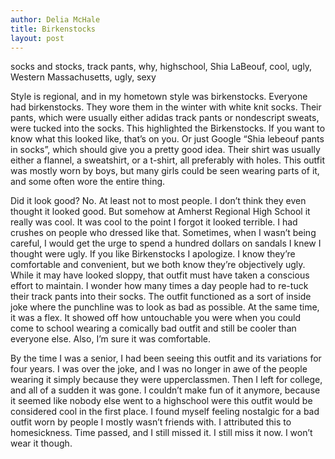 ```yaml
---
author: Delia McHale
title: Birkenstocks
layout: post
---
```


socks and stocks, track pants, why, highschool, Shia LaBeouf, cool, ugly, Western Massachusetts, ugly, sexy

Style is regional, and in my hometown style was birkenstocks. Everyone had birkenstocks. They wore them in the winter with white knit socks. Their pants, which were usually either adidas track pants or nondescript sweats, were tucked into the socks. This highlighted the Birkenstocks. If you want to know what this looked like, that’s on you. Or just Google “Shia lebeouf pants in socks”, which should give you a pretty good idea. Their shirt was usually either a flannel, a sweatshirt, or a t-shirt, all preferably with holes. This outfit was mostly worn by boys, but many girls could be seen wearing parts of it, and some often wore the entire thing.

Did it look good? No. At least not to most people. I don’t think they even thought it looked good. But somehow at Amherst Regional High School it really was cool. It was cool to the point I forgot it looked terrible. I had crushes on people who dressed like that. Sometimes, when I wasn’t being careful, I would get the urge to spend a hundred dollars on sandals I knew I thought were ugly. If you like Birkenstocks I apologize. I know they’re comfortable and convenient, but we both know they’re objectively ugly. While it may have looked sloppy, that outfit must have taken a conscious effort to maintain. I wonder how many times a day people had to re-tuck their track pants into their socks. The outfit functioned  as a sort of inside joke where the punchline was to look as bad as possible. At the same time, it was a flex. It showed off how untouchable you were when you could come to school wearing a comically bad outfit and still be cooler than everyone else. Also, I’m sure it was comfortable.

By the time I was a senior, I had been seeing this outfit and its variations for four years. I was over the joke, and I was no longer in awe of the people wearing it simply because they were  upperclassmen. Then I left for college, and all of a sudden it was gone. I couldn’t make fun of it anymore, because it seemed like nobody else went to a highschool were this outfit would be considered cool in the first place. I found myself feeling nostalgic for a bad outfit worn by people I mostly wasn’t friends with. I attributed this to homesickness. Time passed, and I still missed it. I still miss it now. I won’t wear it though.
